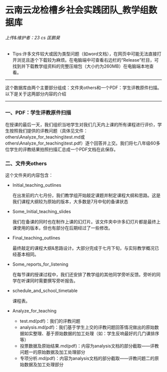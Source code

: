# 云南云龙检槽乡社会实践团队_教学组数据库

###### 上传&维护者：23 cs 匡鹏昊

* Tips:许多文件较大或因为类型问题（如word文档），在网页中可能无法直接打开浏览且逐个下载较为麻烦。在电脑端中可查看右边栏的“Release”栏目，可找到并下载教学组资料的完整压缩包（大小约为260MB）在电脑端本地查看。

___

  这个数据库由两个主要部分组成：文件夹others和一个PDF：学生评教原件扫描。以下是关于这两部分内容的介绍
___

### 一、PDF：学生评教原件扫描
  
  在授课的最后一天，我们组织当地学生对我们几天内上课的所有课程进行评价，学生按照我们提供的评教问题（具体见文件：others\Analyze_for_teaching\test.md或others\Analyze_for_teaching\test.pdf）逐个回答并上交。我们将七八年级60多位学生的评教结果拍照扫描汇总成一个PDF文档在此保存。

### 二、文件夹others

  这个文件夹的内容包含：

  * Initial_teaching_outlines

     在出发前的六七月份，我们教学组开始敲定课题并制定课程大纲和思路。这是我们课程大纲较为原始的版本，大多数是7月中旬的备课状态

  * Some_Initial_teaching_slides
    
     我们在备课的同时也在制作上课的幻灯片。该文件夹中许多幻灯片都是最终上课使用的版本，但也有部分在后期经过了一些修改。

  * Final_teaching_outlines
    
     最终敲定的课程大纲&思路设计。大部分完成于七月下旬，与实际教学概况已经基本相同。

  * Some_reports_for_listening
    
     在每节课的授课过程中，我们还安排了教学组的其他同学旁听反馈。旁听的同学在听课同时需要撰写旁听报告。

  * schedule_and_school_timetable
    
     课程表。

  * Analyze_for_teaching
     * test.md(pdf)：我们的评教问题
     * analysis.md(pdf)：我们基于学生上交的评教问题回答情况做出的原始数据如实整理、基于原始数据的加工处理（如：学生反响最好的几门课排序等）
     * 投票数据及原始结果.md(pdf)：内容为analysis文档的部分截取——评教问题一的原始数据及加工处理部分
     * 专项分析.md(pdf)：内容为analysis文档的部分截取——评教问题二的原始数据及加工处理部分
